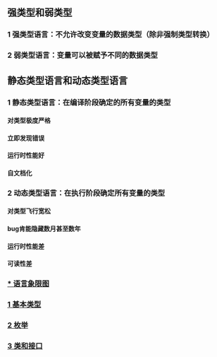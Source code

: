 
## 强类型和弱类型
### 1 强类型语言：不允许改变变量的数据类型（除非强制类型转换）
### 2 弱类型语言：变量可以被赋予不同的数据类型

## 静态类型语言和动态类型语言
### 1 静态类型语言：在编译阶段确定的所有变量的类型
#### 对类型极度严格
#### 立即发现错误
#### 运行时性能好
#### 自文档化
### 2 动态类型语言：在执行阶段确定所有变量的类型
#### 对类型飞行宽松
#### bug肯能隐藏数月甚至数年
#### 运行时性能差
#### 可读性差

### [* 语言象限图](语言象限.png)

### [1 基本类型](01基本类型.ts)
### [2 枚举](02枚举.ts)
### [3 类和接口](03类和接口.ts)




